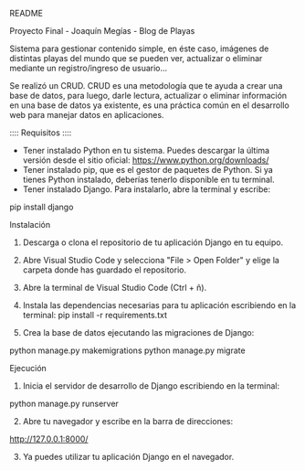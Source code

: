 README

Proyecto Final - Joaquín Megías - Blog de Playas



Sistema para gestionar contenido simple, en éste caso, imágenes de distintas playas del mundo que se pueden ver, actualizar o eliminar mediante un registro/ingreso de usuario... 

Se realizó un CRUD. 
CRUD es una metodología que te ayuda a crear una base de datos, para luego, darle lectura, actualizar o eliminar información en una base de datos ya existente, es una práctica común en el desarrollo web para manejar datos en aplicaciones.

:::: Requisitos ::::

* Tener instalado Python en tu sistema. Puedes descargar la última versión desde el sitio oficial: https://www.python.org/downloads/
* Tener instalado pip, que es el gestor de paquetes de Python. Si ya tienes Python instalado, deberías tenerlo disponible en tu terminal.
* Tener instalado Django. Para instalarlo, abre la terminal y escribe:

pip install django

Instalación
1. Descarga o clona el repositorio de tu aplicación Django en tu equipo.
2. Abre Visual Studio Code y selecciona "File > Open Folder" y elige la carpeta donde has guardado el repositorio.
3. Abre la terminal de Visual Studio Code (Ctrl + ñ).
4. Instala las dependencias necesarias para tu aplicación escribiendo en la terminal:
pip install -r requirements.txt

5. Crea la base de datos ejecutando las migraciones de Django:

python manage.py makemigrations
python manage.py migrate


Ejecución
1. Inicia el servidor de desarrollo de Django escribiendo en la terminal:

python manage.py runserver

2. Abre tu navegador y escribe en la barra de direcciones:

http://127.0.0.1:8000/

3. Ya puedes utilizar tu aplicación Django en el navegador.
